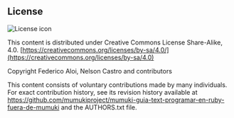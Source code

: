 ## License
![License icon](https://licensebuttons.net/l/by-sa/3.0/88x31.png)

This content is distributed under Creative Commons License Share-Alike, 4.0. [https://creativecommons.org/licenses/by-sa/4.0/](https://creativecommons.org/licenses/by-sa/4.0)

Copyright Federico Aloi, Nelson Castro and contributors

This content consists of voluntary contributions made by many
individuals. For exact contribution history, see its revision history
available at https://github.com/mumukiproject/mumuki-guia-text-programar-en-ruby-fuera-de-mumuki and the AUTHORS.txt file.

